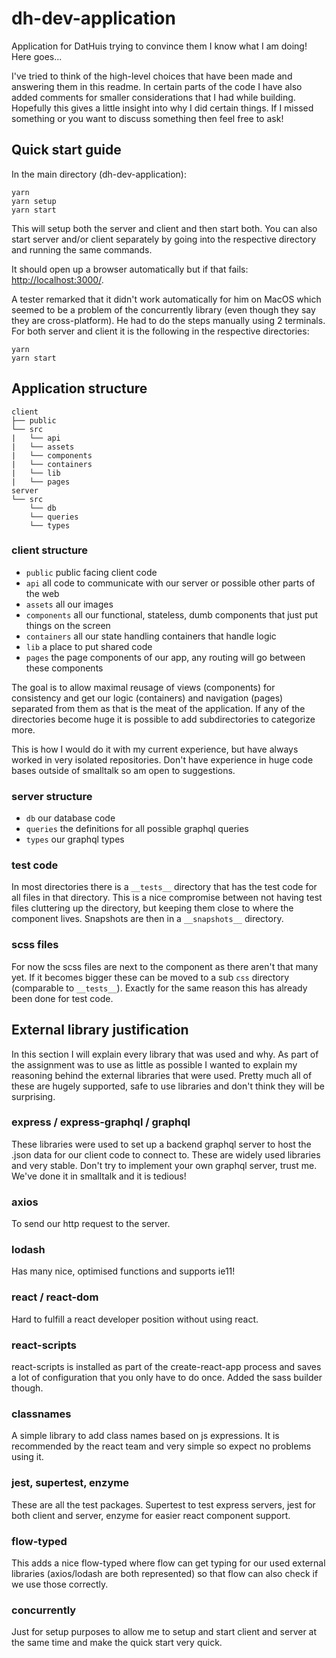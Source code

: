 # dh-dev-application
Application for DatHuis trying to convince them I know what I am doing! Here goes...

I've tried to think of the high-level choices that have been made and answering them in this readme. In certain parts of the code I have also added comments for smaller considerations that I had while building. Hopefully this gives a little insight into why I did certain things. If I missed something or you want to discuss something then feel free to ask!

## Quick start guide
In the main directory (dh-dev-application):
```
yarn
yarn setup
yarn start
```
This will setup both the server and client and then start both. You can also start server and/or client separately by going into the respective directory and running the same commands.

It should open up a browser automatically but if that fails: [http://localhost:3000/](http://localhost:3000/).

A tester remarked that it didn't work automatically for him on MacOS which seemed to be a problem of the concurrently library (even though they say they are cross-platform). He had to do the steps manually using 2 terminals. For both server and client it is the following in the respective directories:

```
yarn
yarn start
```

## Application structure
```
client
├── public
└── src
|   └── api
|   └── assets
|   └── components
|   └── containers
|   └── lib
|   └── pages
server
└── src
    └── db
    └── queries
    └── types
```

### client structure
- `public` public facing client code
- `api` all code to communicate with our server or possible other parts of the web
- `assets` all our images
- `components` all our functional, stateless, dumb components that just put things on the screen
- `containers` all our state handling containers that handle logic
- `lib` a place to put shared code
- `pages` the page components of our app, any routing will go between these components

The goal is to allow maximal reusage of views (components) for consistency and get our logic (containers) and navigation (pages) separated from them as that is the meat of the application. If any of the directories become huge it is possible to add subdirectories to categorize more.

This is how I would do it with my current experience, but have always worked in very isolated repositories. Don't have experience in huge code bases outside of smalltalk so am open to suggestions.

### server structure
- `db` our database code
- `queries` the definitions for all possible graphql queries
- `types` our graphql types

### test code
In most directories there is a `__tests__` directory that has the test code for all files in that directory. This is a nice compromise between not having test files cluttering up the directory, but keeping them close to where the component lives. Snapshots are then in a `__snapshots__` directory.

### scss files
For now the scss files are next to the component as there aren't that many yet. If it becomes bigger these can be moved to a sub `css` directory (comparable to `__tests__`). Exactly for the same reason this has already been done for test code.

## External library justification
In this section I will explain every library that was used and why. As part of the assignment was to use as little as possible I wanted to explain my reasoning behind the external libraries that were used. Pretty much all of these are hugely supported, safe to use libraries and don't think they will be surprising.

### express / express-graphql / graphql
These libraries were used to set up a backend graphql server to host the .json data for our client code to connect to. These are widely used libraries and very stable. Don't try to implement your own graphql server, trust me. We've done it in smalltalk and it is tedious!

### axios
To send our http request to the server.

### lodash
Has many nice, optimised functions and supports ie11!

### react / react-dom
Hard to fulfill a react developer position without using react.

### react-scripts
react-scripts is installed as part of the create-react-app process and saves a lot of configuration that you only have to do once. Added the sass builder though.

### classnames
A simple library to add class names based on js expressions. It is recommended by the react team and very simple so expect no problems using it.

### jest, supertest, enzyme
These are all the test packages. Supertest to test express servers, jest for both client and server, enzyme for easier react component support.

### flow-typed
This adds a nice flow-typed where flow can get typing for our used external libraries (axios/lodash are both represented) so that flow can also check if we use those correctly.

### concurrently
Just for setup purposes to allow me to setup and start client and server at the same time and make the quick start very quick.
